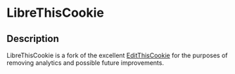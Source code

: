 LibreThisCookie
========================

Description
--------------

LibreThisCookie is a fork of the excellent [EditThisCookie](https://github.com/ETCExtensions/Edit-This-Cookie) for the purposes of removing analytics and possible future improvements. 

